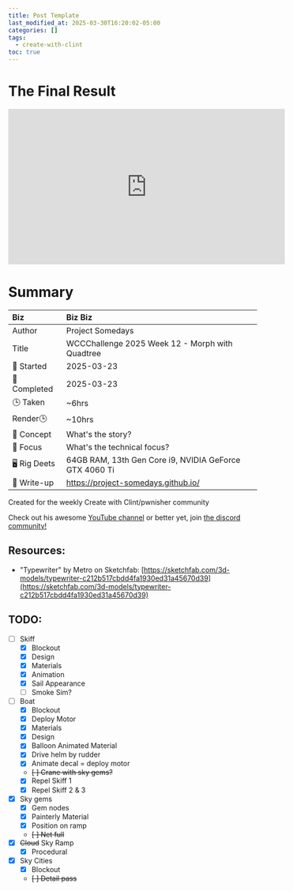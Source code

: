 ```yaml
---
title: Post Template
last_modified_at: 2025-03-30T16:20:02-05:00
categories: []
tags:
  - create-with-clint
toc: true
---
```


# The Final Result

<iframe width="560" height="315" src="https://www.youtube.com/embed/oeUlQQiIs8o" title="YouTube video player" frameborder="0" allow="accelerometer; autoplay; clipboard-write; encrypted-media; gyroscope; picture-in-picture; web-share" referrerpolicy="strict-origin-when-cross-origin" allowfullscreen></iframe>

# Summary

| Biz             | Biz Biz                               |
|:--------        | :---------                                |
| Author          | Project Somedays                      |
| Title           | WCCChallenge 2025 Week 12 - Morph with Quadtree |
| 📅 Started      | 2025-03-23        |
| 📅 Completed    | 2025-03-23        |
| 🕒 Taken        | ~6hrs                                  |
| Render🕒        | ~10hrs          |
| 🤯 Concept      | What's the story?        |
| 🔎 Focus        | What's the technical focus?       |
| 🖥️ Rig Deets    | 64GB RAM, 13th Gen Core i9, NVIDIA GeForce GTX 4060 Ti |
| 📔 Write-up     | https://project-somedays.github.io/ |

Created for the weekly Create with Clint/pwnisher community

Check out his awesome [YouTube channel](https://www.youtube.com/c/pwnisher) or better yet, join [the discord community!](https://discord.com/channels/673719770410909696/688444060737994785/922141725944872980)

## Resources:
- "Typewriter" by Metro on Sketchfab: [https://sketchfab.com/3d-models/typewriter-c212b517cbdd4fa1930ed31a45670d39](https://sketchfab.com/3d-models/typewriter-c212b517cbdd4fa1930ed31a45670d39)


## TODO:
- [ ] Skiff
  - [x] Blockout
  - [x] Design
  - [x] Materials
  - [x] Animation
  - [x] Sail Appearance
  - [ ] Smoke Sim?
- [ ] Boat
  - [x] Blockout
  - [x] Deploy Motor
  - [x] Materials
  - [x] Design
  - [x] Balloon Animated Material
  - [x] Drive helm by rudder
  - [x] Animate decal = deploy motor
  - ~~[ ] Crane with sky gems?~~
  - [x] Repel Skiff 1
  - [x] Repel Skiff 2 & 3
- [x] Sky gems
  - [x] Gem nodes
  - [x] Painterly Material
  - [x] Position on ramp 
  - ~~[ ] Net full~~
- [x] ~~Cloud~~ Sky Ramp
  - [x] Procedural
- [x] Sky Cities
  - [x] Blockout
  - ~~[ ] Detail pass~~ 

